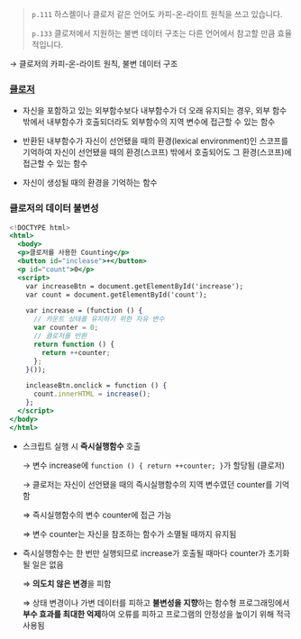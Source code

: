 > `p.111` 하스켈이나 클로저 같은 언어도 카피-온-라이트 원칙을 쓰고 있습니다.
> 
> 
> `p.133` 클로저에서 지원하는 불변 데이터 구조는 다른 언어에서 참고할 만큼 효율적입니다.
> 

→ 클로저의 카피-온-라이트 원칙, 불변 데이터 구조

### [클로저](https://poiemaweb.com/js-closure)

- 자신을 포함하고 있는 외부함수보다 내부함수가 더 오래 유지되는 경우, 외부 함수 밖에서 내부함수가 호출되더라도 외부함수의 지역 변수에 접근할 수 있는 함수

- 반환된 내부함수가 자신이 선언됐을 때의 환경(lexical environment)인 스코프를 기억하여 자신이 선언됐을 때의 환경(스코프) 밖에서 호출되어도 그 환경(스코프)에 접근할 수 있는 함수

- 자신이 생성될 때의 환경을 기억하는 함수

### 클로저의 데이터 불변성

```jsx
<!DOCTYPE html>
<html>
  <body>
  <p>클로저를 사용한 Counting</p>
  <button id="inclease">+</button>
  <p id="count">0</p>
  <script>
    var increaseBtn = document.getElementById('increase');
    var count = document.getElementById('count');

    var increase = (function () {
      // 카운트 상태를 유지하기 위한 자유 변수
      var counter = 0;
      // 클로저를 반환
      return function () {
        return ++counter;
      };
    }());

    incleaseBtn.onclick = function () {
      count.innerHTML = increase();
    };
  </script>
</body>
</html>
```

- 스크립트 실행 시 **즉시실행함수** 호출
    
    → 변수 increase에 `function () { return ++counter; }`가 할당됨 (클로저)
    
    → 클로저는 자신이 선언됐을 때의 즉시실행함수의 지역 변수였던 counter를 기억함
    
    ⇒ 즉시실행함수의 변수 counter에 접근 가능
    
    ⇒ 변수 counter는 자신을 참조하는 함수가 소멸될 때까지 유지됨
    
- 즉시실행함수는 한 번만 실행되므로 increase가 호출될 때마다 counter가 초기화될 일은 없음
    
    ⇒ **의도치 않은 변경**을 피함
    
    ⇒ 상태 변경이나 가변 데이터를 피하고 **불변성을 지향**하는 함수형 프로그래밍에서 **부수 효과를 최대한 억제**하여 오류를 피하고 프로그램의 안정성을 높이기 위해 적극 사용됨